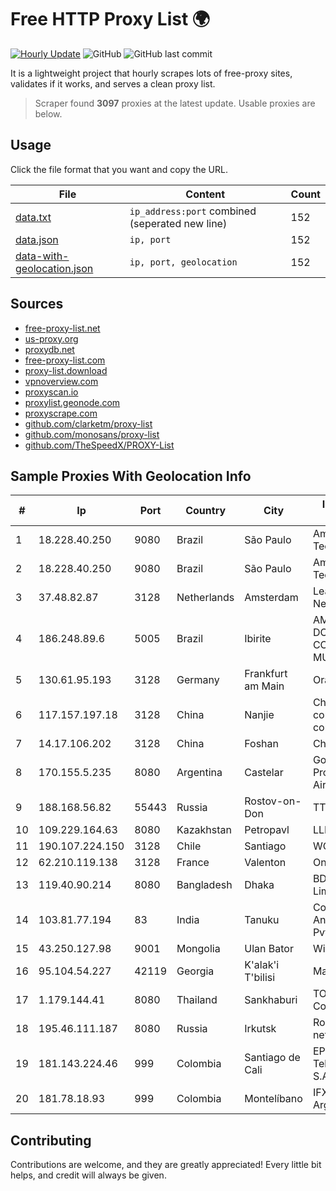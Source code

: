 
# Free HTTP Proxy List 🌍

[![Hourly Update](https://github.com/mertguvencli/http-proxy-list/actions/workflows/main.yml/badge.svg?branch=main)](https://github.com/mertguvencli/http-proxy-list/actions/workflows/main.yml)
![GitHub](https://img.shields.io/github/license/mertguvencli/http-proxy-list)
![GitHub last commit](https://img.shields.io/github/last-commit/mertguvencli/http-proxy-list)

It is a lightweight project that hourly scrapes lots of free-proxy sites, validates if it works, and serves a clean proxy list.


> Scraper found **3097** proxies at the latest update. Usable proxies are below.

## Usage

Click the file format that you want and copy the URL.


|File|Content|Count|
|----|-------|-----|
|[data.txt](https://raw.githubusercontent.com/mertguvencli/http-proxy-list/main/proxy-list/data.txt)|`ip_address:port` combined (seperated new line)|152|
|[data.json](https://raw.githubusercontent.com/mertguvencli/http-proxy-list/main/proxy-list/data.json)|`ip, port`|152|
|[data-with-geolocation.json](https://raw.githubusercontent.com/mertguvencli/http-proxy-list/main/proxy-list/data-with-geolocation.json)|`ip, port, geolocation`|152|

## Sources

* [free-proxy-list.net](https://free-proxy-list.net)
* [us-proxy.org](https://www.us-proxy.org)
* [proxydb.net](http://proxydb.net)
* [free-proxy-list.com](https://free-proxy-list.com/?page=&port=&type%5B%5D=http&type%5B%5D=https&up_time=0&search=Search)
* [proxy-list.download](https://www.proxy-list.download/HTTP)
* [vpnoverview.com](https://vpnoverview.com/privacy/anonymous-browsing/free-proxy-servers)
* [proxyscan.io](https://www.proxyscan.io)
* [proxylist.geonode.com](https://proxylist.geonode.com/api/proxy-list?limit=300&page=1&sort_by=lastChecked&sort_type=desc&protocols=http,https)
* [proxyscrape.com](https://api.proxyscrape.com/v2/?request=displayproxies&protocol=http&timeout=10000&country=all&ssl=all&anonymity=all)
* [github.com/clarketm/proxy-list](https://raw.githubusercontent.com/clarketm/proxy-list/master/proxy-list-raw.txt)
* [github.com/monosans/proxy-list](https://raw.githubusercontent.com/monosans/proxy-list/main/proxies/http.txt)
* [github.com/TheSpeedX/PROXY-List](https://raw.githubusercontent.com/TheSpeedX/PROXY-List/master/http.txt)


## Sample Proxies With Geolocation Info

|#|Ip|Port|Country|City|Internet Service Provider|
|-|--|----|-------|----|-------------------------|
|1|18.228.40.250|9080|Brazil|São Paulo|Amazon Technologies Inc.|
|2|18.228.40.250|9080|Brazil|São Paulo|Amazon Technologies Inc.|
|3|37.48.82.87|3128|Netherlands|Amsterdam|LeaseWeb Netherlands B.V.|
|4|186.248.89.6|5005|Brazil|Ibirite|AMERICAN TOWER DO BRASIL-COMUNICA??O MULTIM?DIA LT|
|5|130.61.95.193|3128|Germany|Frankfurt am Main|Oracle Corporation|
|6|117.157.197.18|3128|China|Nanjie|China Mobile communications corporation|
|7|14.17.106.202|3128|China|Foshan|Chinanet|
|8|170.155.5.235|8080|Argentina|Castelar|Gobernacion de la Provincia de Buenos Aires|
|9|188.168.56.82|55443|Russia|Rostov-on-Don|TTK-Retail|
|10|109.229.164.63|8080|Kazakhstan|Petropavl|LLP Asket|
|11|190.107.224.150|3128|Chile|Santiago|WOM S.A.|
|12|62.210.119.138|3128|France|Valenton|Online S.A.S.|
|13|119.40.90.214|8080|Bangladesh|Dhaka|BDCOM Online Limited|
|14|103.81.77.194|83|India|Tanuku|Coastal Broadband And Online Services Pvt. Ltd.|
|15|43.250.127.98|9001|Mongolia|Ulan Bator|Wicom Networks|
|16|95.104.54.227|42119|Georgia|K'alak'i T'bilisi|Magticom Ltd.|
|17|1.179.144.41|8080|Thailand|Sankhaburi|TOT Public Company Limited|
|18|195.46.111.187|8080|Russia|Irkutsk|Rostelecom networks|
|19|181.143.224.46|999|Colombia|Santiago de Cali|EPM Telecomunicaciones S.A. E.S.P.|
|20|181.78.18.93|999|Colombia|Montelíbano|IFX Networks Argentina S.R.L|



## Contributing

Contributions are welcome, and they are greatly appreciated! Every
little bit helps, and credit will always be given.

